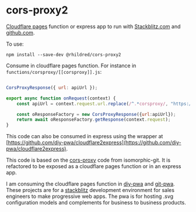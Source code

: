 # cors-proxy2
[Cloudflare pages](https://developers.cloudflare.com/pages/platform/functions/) function or express app to run with [Stackblitz.com](https://stackblitz.com) and [github.com](https://github.com).

To use:

`npm install --save-dev @rhildred/cors-proxy2`

Consume in cloudflare pages function. For instance in `functions/corsproxy/[[corsproxy]].js`:

```javascript

CorsProxyResponse({ url: apiUrl });

export async function onRequest(context) {
    const apiUrl = context.request.url.replace(/^.*corsproxy/, "https://codeload.github.com");

    const oResponseFactory = new CorsProxyResponse({url:apiUrl});
    return await oResponseFactory.getResponse(context.request);
}
```
This code can also be consumed in express using the wrapper at [https://github.com/diy-pwa/cloudflare2express](https://github.com/diy-pwa/cloudflare2express).

This code is based on the [cors-proxy](https://github.com/isomorphic-git/cors-proxy) code from isomorphic-git. It is refactored to be exposed as a cloudflare pages function or in an express app.

I am consuming the cloudflare pages function in [diy-pwa](https://github.com/diy-pwa/diy-pwa) and [git-pwa](https://github.com/diy-pwa/git-pwa). These projects are for a [stackblitz](https://stackblitz.com) development environment for sales engineers to make progressive web apps. The pwa is for hosting .svg configuration models and complements for business to business products.